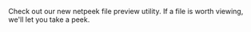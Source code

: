 Check out our new netpeek file preview utility. If a file is worth viewing, we'll let you take a peek.
